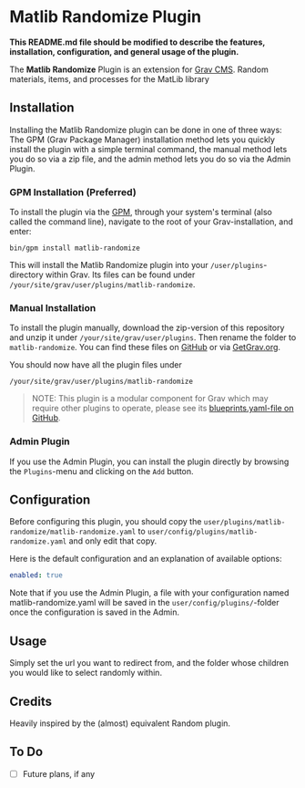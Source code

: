# Matlib Randomize Plugin

**This README.md file should be modified to describe the features, installation, configuration, and general usage of the plugin.**

The **Matlib Randomize** Plugin is an extension for [Grav CMS](https://github.com/getgrav/grav). Random materials, items, and processes for the MatLib library

## Installation

Installing the Matlib Randomize plugin can be done in one of three ways: The GPM (Grav Package Manager) installation method lets you quickly install the plugin with a simple terminal command, the manual method lets you do so via a zip file, and the admin method lets you do so via the Admin Plugin.

### GPM Installation (Preferred)

To install the plugin via the [GPM](https://learn.getgrav.org/cli-console/grav-cli-gpm), through your system's terminal (also called the command line), navigate to the root of your Grav-installation, and enter:

    bin/gpm install matlib-randomize

This will install the Matlib Randomize plugin into your `/user/plugins`-directory within Grav. Its files can be found under `/your/site/grav/user/plugins/matlib-randomize`.

### Manual Installation

To install the plugin manually, download the zip-version of this repository and unzip it under `/your/site/grav/user/plugins`. Then rename the folder to `matlib-randomize`. You can find these files on [GitHub](https://github.com//grav-plugin-matlib-randomize) or via [GetGrav.org](https://getgrav.org/downloads/plugins).

You should now have all the plugin files under

    /your/site/grav/user/plugins/matlib-randomize
	
> NOTE: This plugin is a modular component for Grav which may require other plugins to operate, please see its [blueprints.yaml-file on GitHub](https://github.com//grav-plugin-matlib-randomize/blob/main/blueprints.yaml).

### Admin Plugin

If you use the Admin Plugin, you can install the plugin directly by browsing the `Plugins`-menu and clicking on the `Add` button.

## Configuration

Before configuring this plugin, you should copy the `user/plugins/matlib-randomize/matlib-randomize.yaml` to `user/config/plugins/matlib-randomize.yaml` and only edit that copy.

Here is the default configuration and an explanation of available options:

```yaml
enabled: true
```

Note that if you use the Admin Plugin, a file with your configuration named matlib-randomize.yaml will be saved in the `user/config/plugins/`-folder once the configuration is saved in the Admin.

## Usage

Simply set the url you want to redirect from, and the folder whose children you would like to select randomly within.

## Credits

Heavily inspired by the (almost) equivalent Random plugin.

## To Do

- [ ] Future plans, if any

